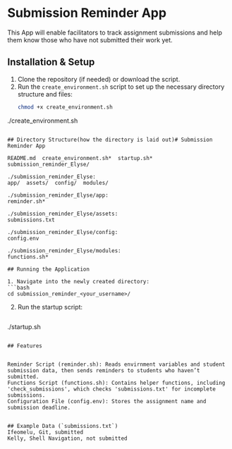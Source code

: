 # Submission Reminder App

This App will enable facilitators to track assignment submissions and help them know those who have not submitted their work yet.

## Installation & Setup

1. Clone the repository (if needed) or download the script.
2. Run the `create_environment.sh` script to set up the necessary directory structure and files:
   ```bash
   chmod +x create_environment.sh
  ./create_environment.sh
   ```

## Directory Structure(how the directory is laid out)# Submission Reminder App

README.md  create_environment.sh*  startup.sh*  submission_reminder_Elyse/

./submission_reminder_Elyse:
app/  assets/  config/  modules/

./submission_reminder_Elyse/app:
reminder.sh*

./submission_reminder_Elyse/assets:
submissions.txt

./submission_reminder_Elyse/config:
config.env

./submission_reminder_Elyse/modules:
functions.sh*

## Running the Application

1. Navigate into the newly created directory:
   ```bash
   cd submission_reminder_<your_username>/
   ```
2. Run the startup script:
   ```bash
./startup.sh
   ```

## Features


Reminder Script (reminder.sh): Reads envirnment variables and student submission data, then sends reminders to students who haven’t submitted.
Functions Script (functions.sh): Contains helper functions, including 'check_submissions', which checks 'submissions.txt' for incomplete submissions.
Configuration File (config.env): Stores the assignment name and submission deadline.


## Example Data (`submissions.txt`)
Ifeomelu, Git, submitted
Kelly, Shell Navigation, not submitted
  


